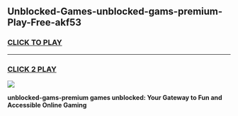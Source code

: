 
## Unblocked-Games-unblocked-gams-premium-Play-Free-akf53
<h3>
<a href="https://premium76.site?title=unblocked-gams-premium&ref=21A">CLICK TO PLAY</a></h3>
<hr>

<h3>
<a href="https://premium76.site?title=unblocked-gams-premium&ref=21A">CLICK 2 PLAY</a>
  
</h3>

<a href="https://premium76.site?title=unblocked-gams-premium&ref=21A"><img src="https://clearcache.store/games.png"></a>


**unblocked-gams-premium games unblocked: Your Gateway to Fun and Accessible Online Gaming**

